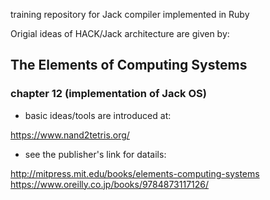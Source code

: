 
training repository for Jack compiler implemented in Ruby

Origial ideas of HACK/Jack architecture are given by:

## The Elements of Computing Systems

### chapter 12 (implementation of Jack OS)

- basic ideas/tools are introduced at:

https://www.nand2tetris.org/

- see the publisher's link for datails:

http://mitpress.mit.edu/books/elements-computing-systems
https://www.oreilly.co.jp/books/9784873117126/


